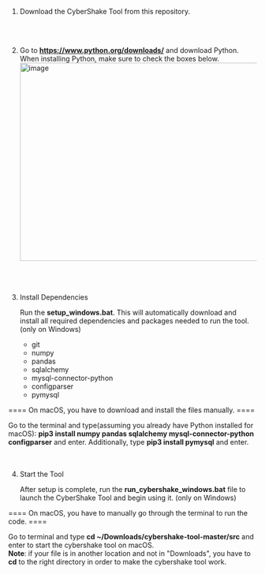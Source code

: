 1. Download the CyberShake Tool from this repository. 
<br>
<br>

2. Go to **https://www.python.org/downloads/** and download Python.  
When installing Python, make sure to check the boxes below. <img width="656" height="402" alt="image" src="https://github.com/user-attachments/assets/b95ef23a-ac5f-4f5e-afd6-9dd7a5cf573f" />
<br>
<br>

3. Install Dependencies

   Run the **setup_windows.bat**. 
   This will automatically download and install all required dependencies and packages needed to run the tool. (only on Windows)
   
   - git
   - numpy
   - pandas
   - sqlalchemy
   - mysql-connector-python
   - configparser
   - pymysql
  
==== On macOS, you have to download and install the files manually. ====  

   Go to the terminal and type(assuming you already have Python installed for macOS): **pip3 install numpy pandas sqlalchemy mysql-connector-python configparser** and enter. 
   Additionally, type **pip3 install pymysql** and enter. 
 <br>  
 <br>  
 
4. Start the Tool 

    After setup is complete, run the **run_cybershake_windows.bat** file to launch the CyberShake Tool and begin using it. (only on Windows)

==== On macOS, you have to manually go through the terminal to run the code. ====

   Go to terminal and type **cd ~/Downloads/cybershake-tool-master/src** and enter to start the cybershake tool on macOS. <br>
   **Note**: if your file is in another location and not in "Downloads", you have to **cd** to the right directory in order to make the cybershake tool work. 







